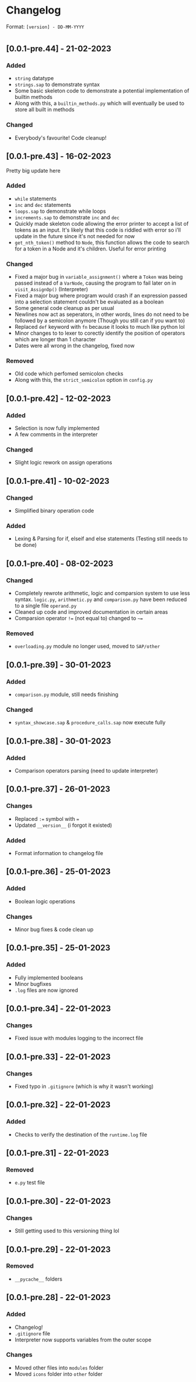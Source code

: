 # Changelog
Format: `[version] - DD-MM-YYYY`
#

## [0.0.1-pre.44] - 21-02-2023

### Added

- `string` datatype
- `strings.sap` to demonstrate syntax
- Some basic skeleton code to demonstrate a potential implementation of builtin methods
- Along with this, a `builtin_methods.py` which will eventually be used to store all built in methods

### Changed

- Everybody's favourite! Code cleanup!

## [0.0.1-pre.43] - 16-02-2023

Pretty big update here

### Added

- `while` statements
- `inc` and `dec` statements
- `loops.sap` to demonstrate while loops
- `increments.sap` to demonstrate `inc` and `dec`
- Quickly made skeleton code allowing the error printer to accept a list of tokens as an input. It's likely that this code is riddled with error so i'll update in the future since it's not needed for now
- `get_nth_token()` method to `Node`, this function allows the code to search for a token in a Node and it's children. Useful for error printing

### Changed

- Fixed a major bug in `variable_assignment()` where a `Token` was being passed instead of a `VarNode`, causing the program to fail later on in `visit_AssignOp()` (Interpreter)
- Fixed a major bug where program would crash if an expression passed into a selection statement couldn't be evaluated as a boolean
- Some general code cleanup as per usual
- Newlines now act as seperators, in other words, lines do not need to be followed by a semicolon anymore (Though you still can if you want to)
- Replaced `def` keyword with `fn` because it looks to much like python lol
- Minor changes to to lexer to corectly identify the position of operators which are longer than 1 character
- Dates were all wrong in the changelog, fixed now

### Removed

- Old code which perfomed semicolon checks
- Along with this, the `strict_semicolon` option in `config.py`

## [0.0.1-pre.42] - 12-02-2023

### Added

- Selection is now fully implemented
- A few comments in the interpreter

### Changed

- Slight logic rework on assign operations

## [0.0.1-pre.41] - 10-02-2023

### Changed

- Simplified binary operation code

### Added

- Lexing & Parsing for if, elseif and else statements (Testing still needs to be done)

## [0.0.1-pre.40] - 08-02-2023

### Changed

- Completely rewrote arithmetic, logic and comparsion system to use less syntax. `logic.py`, `arithmetic.py` and `comparison.py` have been reduced to a single file `operand.py`
- Cleaned up code and improved documentation in certain areas
- Comparsion operator `!=` (not equal to) changed to `~=`

### Removed

- `overloading.py` module no longer used, moved to `SAP/other`

## [0.0.1-pre.39] - 30-01-2023

### Added

- `comparison.py` module, still needs finishing

### Changed

- `syntax_showcase.sap` & `procedure_calls.sap` now execute fully

## [0.0.1-pre.38] - 30-01-2023

### Added

- Comparison operators parsing (need to update interpreter)

## [0.0.1-pre.37] - 26-01-2023

### Changes

- Replaced `:=` symbol with `=`
- Updated `__version__` (i forgot it existed)

### Added

- Format information to changelog file

## [0.0.1-pre.36] - 25-01-2023

### Added

- Boolean logic operations

### Changes

- Minor bug fixes & code clean up


## [0.0.1-pre.35] - 25-01-2023

### Added

- Fully implemented booleans
- Minor bugfixes
- `.log` files are now ignored

## [0.0.1-pre.34] - 22-01-2023

### Changes

- Fixed issue with modules logging to the incorrect file

## [0.0.1-pre.33] - 22-01-2023

### Changes

- Fixed typo in `.gitignore` (which is why it wasn't working)

## [0.0.1-pre.32] - 22-01-2023

### Added

- Checks to verify the destination of the `runtime.log` file

## [0.0.1-pre.31] - 22-01-2023

### Removed

- `e.py` test file

## [0.0.1-pre.30] - 22-01-2023

### Changes

- Still getting used to this versioning thing lol

## [0.0.1-pre.29] - 22-01-2023

### Removed

- `__pycache__` folders

## [0.0.1-pre.28] - 22-01-2023

### Added

- Changelog!
- `.gitignore` file
- Interpreter now supports variables from the outer scope

### Changes

- Moved other files into `modules` folder
- Moved `icons` folder into `other` folder